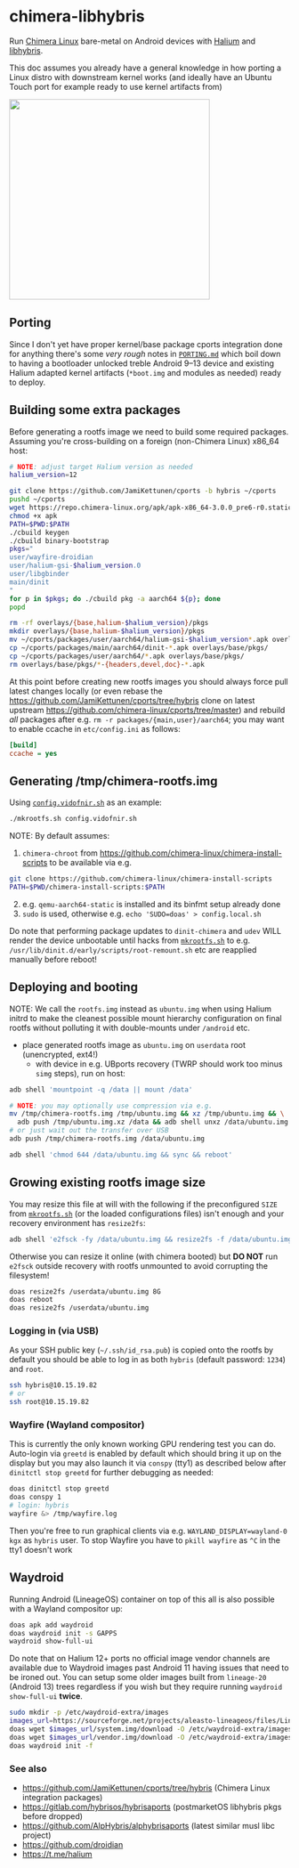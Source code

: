 # chimera-libhybris
Run [Chimera Linux](https://chimera-linux.org) bare-metal on Android devices with [Halium](https://halium.org)
and [libhybris](https://github.com/libhybris/libhybris).

This doc assumes you already have a general knowledge in how porting a Linux distro with downstream
kernel works (and ideally have an Ubuntu Touch port for example ready to use kernel artifacts from)

<img src="https://i.imgur.com/wjT2LiS.jpeg" height="360" />


## Porting
Since I don't yet have proper kernel/base package cports integration done for anything there's some
*very rough* notes in [`PORTING.md`](PORTING.md) which boil down to having a bootloader unlocked
treble Android 9–13 device and existing Halium adapted kernel artifacts (`*boot.img` and modules as
needed) ready to deploy.


## Building some extra packages
Before generating a rootfs image we need to build some required packages. Assuming you're
cross-building on a foreign (non-Chimera Linux) x86_64 host:
```sh
# NOTE: adjust target Halium version as needed
halium_version=12

git clone https://github.com/JamiKettunen/cports -b hybris ~/cports
pushd ~/cports
wget https://repo.chimera-linux.org/apk/apk-x86_64-3.0.0_pre6-r0.static -O apk
chmod +x apk
PATH=$PWD:$PATH
./cbuild keygen
./cbuild binary-bootstrap
pkgs="
user/wayfire-droidian
user/halium-gsi-$halium_version.0
user/libgbinder
main/dinit
"
for p in $pkgs; do ./cbuild pkg -a aarch64 ${p}; done
popd

rm -rf overlays/{base,halium-$halium_version}/pkgs
mkdir overlays/{base,halium-$halium_version}/pkgs
mv ~/cports/packages/user/aarch64/halium-gsi-$halium_version*.apk overlays/halium-$halium_version/pkgs/
cp ~/cports/packages/main/aarch64/dinit-*.apk overlays/base/pkgs/
cp ~/cports/packages/user/aarch64/*.apk overlays/base/pkgs/
rm overlays/base/pkgs/*-{headers,devel,doc}-*.apk
```
At this point before creating new rootfs images you should always force pull latest changes locally
(or even rebase the https://github.com/JamiKettunen/cports/tree/hybris clone on latest upstream
https://github.com/chimera-linux/cports/tree/master) and rebuild *all* packages after e.g.
`rm -r packages/{main,user}/aarch64`; you may want to enable ccache in `etc/config.ini` as follows:
```ini
[build]
ccache = yes
```


## Generating /tmp/chimera-rootfs.img
Using [`config.vidofnir.sh`](config.vidofnir.sh) as an example:
```sh
./mkrootfs.sh config.vidofnir.sh
```
NOTE: By default assumes:
1. `chimera-chroot` from https://github.com/chimera-linux/chimera-install-scripts to be available via e.g.
```sh
git clone https://github.com/chimera-linux/chimera-install-scripts
PATH=$PWD/chimera-install-scripts:$PATH
```
2. e.g. `qemu-aarch64-static` is installed and its binfmt setup already done
3. `sudo` is used, otherwise e.g. `echo 'SUDO=doas' > config.local.sh`

Do note that performing package updates to `dinit-chimera` and `udev` WILL render the device
unbootable until hacks from [`mkrootfs.sh`](mkrootfs.sh) to e.g. `/usr/lib/dinit.d/early/scripts/root-remount.sh`
etc are reapplied manually before reboot!


## Deploying and booting
NOTE: We call the `rootfs.img` instead as `ubuntu.img` when using Halium initrd to make the cleanest
possible mount hierarchy configuration on final rootfs without polluting it with double-mounts under
`/android` etc.
- place generated rootfs image as `ubuntu.img` on `userdata` root (unencrypted, ext4!)
  - with device in e.g. UBports recovery (TWRP should work too minus `simg` steps), run on host:
```sh
adb shell 'mountpoint -q /data || mount /data'

# NOTE: you may optionally use compression via e.g.
mv /tmp/chimera-rootfs.img /tmp/ubuntu.img && xz /tmp/ubuntu.img && \
  adb push /tmp/ubuntu.img.xz /data && adb shell unxz /data/ubuntu.img.xz
# or just wait out the transfer over USB
adb push /tmp/chimera-rootfs.img /data/ubuntu.img

adb shell 'chmod 644 /data/ubuntu.img && sync && reboot'
```


## Growing existing rootfs image size
You may resize this file at will with the following if the preconfigured `SIZE` from [`mkrootfs.sh`](mkrootfs.sh)
(or the loaded configurations files) isn't enough and your recovery environment has `resize2fs`:
```sh
adb shell 'e2fsck -fy /data/ubuntu.img && resize2fs -f /data/ubuntu.img 8G'
```
Otherwise you can resize it online (with chimera booted) but **DO NOT** run `e2fsck` outside recovery
with rootfs unmounted to avoid corrupting the filesystem!
```sh
doas resize2fs /userdata/ubuntu.img 8G
doas reboot
doas resize2fs /userdata/ubuntu.img
```


### Logging in (via USB)
As your SSH public key (`~/.ssh/id_rsa.pub`) is copied onto the rootfs by default you should be able
to log in as both `hybris` (default password: `1234`) and `root`.
```sh
ssh hybris@10.15.19.82
# or
ssh root@10.15.19.82
```


### Wayfire (Wayland compositor)
This is currently the only known working GPU rendering test you can do. Auto-login via `greetd` is
enabled by default which should bring it up on the display but you may also launch it via `conspy`
(tty1) as described below after `dinitctl stop greetd` for further debugging as needed:
```sh
doas dinitctl stop greetd
doas conspy 1
# login: hybris
wayfire &> /tmp/wayfire.log
```
Then you're free to run graphical clients via e.g. `WAYLAND_DISPLAY=wayland-0 kgx` as `hybris` user.
To stop Wayfire you have to `pkill wayfire` as `^C` in the tty1 doesn't work


## Waydroid
Running Android (LineageOS) container on top of this all is also possible with a Wayland compositor up:
```sh
doas apk add waydroid
doas waydroid init -s GAPPS
waydroid show-full-ui
```
Do note that on Halium 12+ ports no official image vendor channels are available due to Waydroid
images past Android 11 having issues that need to be ironed out. You can setup some older images
built from `lineage-20` (Android 13) trees regardless if you wish but they require running
`waydroid show-full-ui` **twice**.
```sh
sudo mkdir -p /etc/waydroid-extra/images
images_url=https://sourceforge.net/projects/aleasto-lineageos/files/LineageOS%2020/waydroid_arm64
doas wget $images_url/system.img/download -O /etc/waydroid-extra/images/system.img
doas wget $images_url/vendor.img/download -O /etc/waydroid-extra/images/vendor.img
doas waydroid init -f
```


### See also
- https://github.com/JamiKettunen/cports/tree/hybris (Chimera Linux integration packages)
- https://gitlab.com/hybrisos/hybrisaports (postmarketOS libhybris pkgs before dropped)
- https://github.com/AlpHybris/alphybrisaports (latest similar musl libc project)
- https://github.com/droidian
- https://t.me/halium
